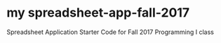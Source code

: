 # my spreadsheet-app-fall-2017
Spreadsheet Application Starter Code for Fall 2017 Programming I class
